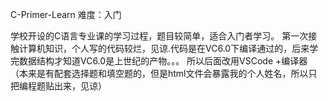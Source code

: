 C-Primer-Learn
难度：入门

学校开设的C语言专业课的学习过程，题目较简单，适合入门者学习。
第一次接触计算机知识，个人写的代码较烂，见谅.代码是在VC6.0下编译通过的，后来学完数据结构才知道VC6.0是上世纪的产物。。。
所以后面改用VSCode +编译器
（本来是有配套选择题和填空题的，但是html文件会暴露我的个人姓名，所以只把编程题贴出来，见谅）
